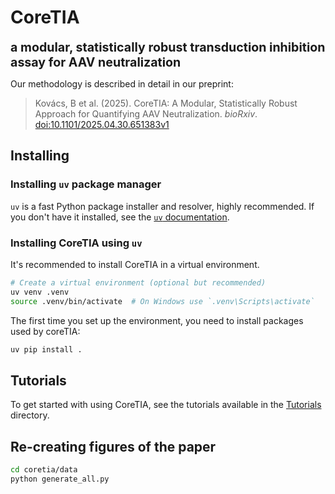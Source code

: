 # CoreTIA
<span style="font-size: 1.4em; font-weight: bold;">a modular, statistically robust transduction inhibition assay for AAV neutralization</span>

Our methodology is described in detail in our preprint:
> Kovács, B et al. (2025). CoreTIA: A Modular, Statistically Robust Approach for Quantifying AAV Neutralization. *bioRxiv*. [doi:10.1101/2025.04.30.651383v1](https://www.biorxiv.org/content/10.1101/2025.04.30.651383v1)

## Installing

### Installing `uv` package manager

`uv` is a fast Python package installer and resolver, highly recommended. If you don't have it installed, see the [`uv` documentation](https://github.com/astral-sh/uv#installation).

### Installing CoreTIA using `uv`

It's recommended to install CoreTIA in a virtual environment.

```bash
# Create a virtual environment (optional but recommended)
uv venv .venv
source .venv/bin/activate  # On Windows use `.venv\Scripts\activate`
```

The first time you set up the environment, you need to install packages used by coreTIA:
```bash
uv pip install .
```

## Tutorials
To get started with using CoreTIA, see the tutorials available in the [Tutorials](coretia/tutorials) directory.

## Re-creating figures of the paper
```bash
cd coretia/data
python generate_all.py
```
